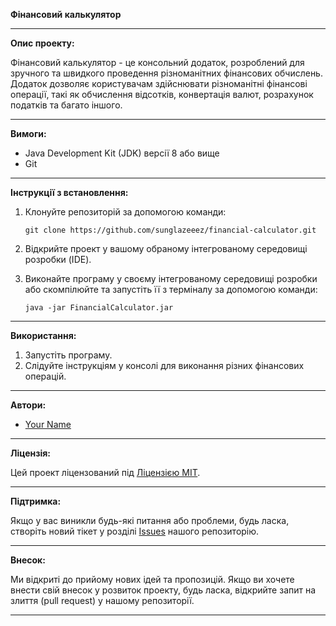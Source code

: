 **Фінансовий калькулятор**

---

**Опис проекту:**

Фінансовий калькулятор - це консольний додаток, розроблений для зручного та швидкого проведення різноманітних фінансових обчислень. Додаток дозволяє користувачам здійснювати різноманітні фінансові операції, такі як обчислення відсотків, конвертація валют, розрахунок податків та багато іншого.

---

**Вимоги:**

- Java Development Kit (JDK) версії 8 або вище
- Git

---

**Інструкції з встановлення:**

1. Клонуйте репозиторій за допомогою команди:
   ```
   git clone https://github.com/sunglazeeez/financial-calculator.git
   ```

2. Відкрийте проект у вашому обраному інтегрованому середовищі розробки (IDE).

3. Виконайте програму у своєму інтегрованому середовищі розробки або скомпілюйте та запустіть її з терміналу за допомогою команди:
   ```
   java -jar FinancialCalculator.jar
   ```

---

**Використання:**

1. Запустіть програму.
2. Слідуйте інструкціям у консолі для виконання різних фінансових операцій.

---

**Автори:**

- [Your Name](https://github.com/yourusername)

---

**Ліцензія:**

Цей проект ліцензований під [Ліцензією MIT](https://opensource.org/licenses/MIT).

---

**Підтримка:**

Якщо у вас виникли будь-які питання або проблеми, будь ласка, створіть новий тікет у розділі [Issues](https://github.com/sunglazeeez/financial-calculator/issues) нашого репозиторію.

---

**Внесок:**

Ми відкриті до прийому нових ідей та пропозицій. Якщо ви хочете внести свій внесок у розвиток проекту, будь ласка, відкрийте запит на злиття (pull request) у нашому репозиторії.

---
